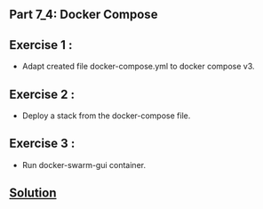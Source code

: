 ## Part 7_4: Docker Compose
## Exercise 1 : 
* Adapt created file docker-compose.yml to docker compose v3.

## Exercise 2 : 
* Deploy a stack from the docker-compose file.

## Exercise 3 : 
* Run docker-swarm-gui container.


## [Solution](solution)